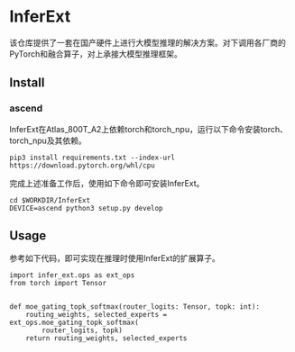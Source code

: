 # InferExt
该仓库提供了一套在国产硬件上进行大模型推理的解决方案。对下调用各厂商的PyTorch和融合算子，对上承接大模型推理框架。

## Install
### ascend
InferExt在Atlas_800T_A2上依赖torch和torch_npu，运行以下命令安装torch、torch_npu及其依赖。
```
pip3 install requirements.txt --index-url https://download.pytorch.org/whl/cpu

```
完成上述准备工作后，使用如下命令即可安装InferExt。
```
cd $WORKDIR/InferExt
DEVICE=ascend python3 setup.py develop
```

## Usage
参考如下代码，即可实现在推理时使用InferExt的扩展算子。
```
import infer_ext.ops as ext_ops
from torch import Tensor


def moe_gating_topk_softmax(router_logits: Tensor, topk: int):
    routing_weights, selected_experts = ext_ops.moe_gating_topk_softmax(
        router_logits, topk)
    return routing_weights, selected_experts
```
